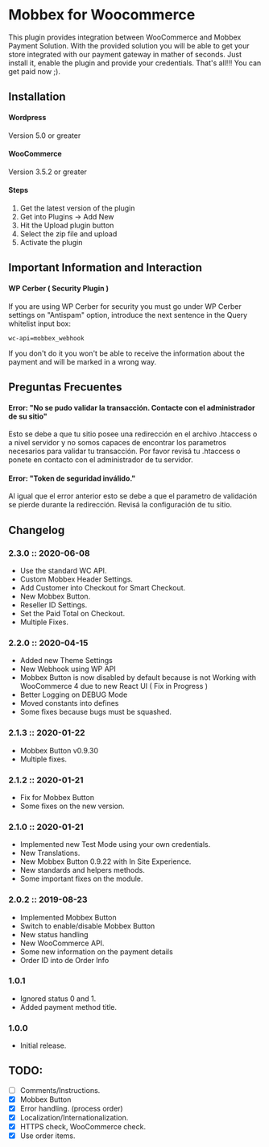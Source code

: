 # Mobbex for Woocommerce

This plugin provides integration between WooCommerce and Mobbex Payment Solution. With the provided solution you will be able to get your store integrated with our payment gateway in mather of seconds. Just install it, enable the plugin and provide your credentials. That's all!!! You can get paid now ;).

## Installation

#### Wordpress

Version 5.0 or greater

#### WooCommerce

Version 3.5.2 or greater

#### Steps

1) Get the latest version of the plugin
2) Get into Plugins -> Add New
3) Hit the Upload plugin button
4) Select the zip file and upload
5) Activate the plugin

## Important Information and Interaction

#### WP Cerber ( Security Plugin )

If you are using WP Cerber for security you must go under WP Cerber settings on "Antispam" option, introduce the next sentence in the Query whitelist input box:

```wc-api=mobbex_webhook```

If you don't do it you won't be able to receive the information about the payment and will be marked in a wrong way.

## Preguntas Frecuentes

#### Error: "No se pudo validar la transacción. Contacte con el administrador de su sitio"

Esto se debe a que tu sitio posee una redirección en el archivo .htaccess o a nivel servidor y no somos capaces de encontrar los parametros necesarios para validar tu transacción. Por favor revisá tu .htaccess o ponete en contacto con el administrador de tu servidor.

#### Error: "Token de seguridad inválido."

Al igual que el error anterior esto se debe a que el parametro de validación se pierde durante la redirección. Revisá la configuración de tu sitio.

## Changelog

### 2.3.0 :: 2020-06-08
- Use the standard WC API.
- Custom Mobbex Header Settings.
- Add Customer into Checkout for Smart Checkout.
- New Mobbex Button.
- Reseller ID Settings.
- Set the Paid Total on Checkout.
- Multiple Fixes.

### 2.2.0 :: 2020-04-15
- Added new Theme Settings
- New Webhook using WP API
- Mobbex Button is now disabled by default because is not Working with WooCommerce 4 due to new React UI ( Fix in Progress )
- Better Logging on DEBUG Mode
- Moved constants into defines
- Some fixes because bugs must be squashed.

### 2.1.3 :: 2020-01-22
- Mobbex Button v0.9.30
- Multiple fixes.

### 2.1.2 :: 2020-01-21
- Fix for Mobbex Button
- Some fixes on the new version.

### 2.1.0 :: 2020-01-21

- Implemented new Test Mode using your own credentials.
- New Translations.
- New Mobbex Button 0.9.22 with In Site Experience.
- New standards and helpers methods.
- Some important fixes on the module.

### 2.0.2 :: 2019-08-23

- Implemented Mobbex Button
- Switch to enable/disable Mobbex Button
- New status handling
- New WooCommerce API.
- Some new information on the payment details
- Order ID into de Order Info

### 1.0.1

- Ignored status 0 and 1.
- Added payment method title.

### 1.0.0

- Initial release.

## TODO:

- [ ] Comments/Instructions.
- [x] Mobbex Button
- [x] Error handling. (process order)
- [x] Localization/Internationalization.
- [x] HTTPS check, WooCommerce check.
- [x] Use order items.